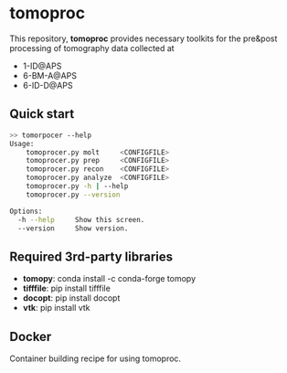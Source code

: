 # tomoproc

This repository, __tomoproc__ provides necessary toolkits for the pre&amp;post processing of tomography data collected at

* 1-ID@APS
* 6-BM-A@APS
* 6-ID-D@APS

## Quick start

```bash
>> tomorpocer --help
Usage:
    tomoprocer.py molt     <CONFIGFILE>
    tomoprocer.py prep     <CONFIGFILE>
    tomoprocer.py recon    <CONFIGFILE>
    tomoprocer.py analyze  <CONFIGFILE>
    tomoprocer.py -h | --help
    tomoprocer.py --version

Options:
  -h --help     Show this screen.
  --version     Show version.
```

## Required 3rd-party libraries

* __tomopy__: conda install -c conda-forge tomopy
* __tifffile__:  pip install tifffile
* __docopt__: pip install docopt
* __vtk__: pip install vtk


## Docker

Container building recipe for using tomoproc.
